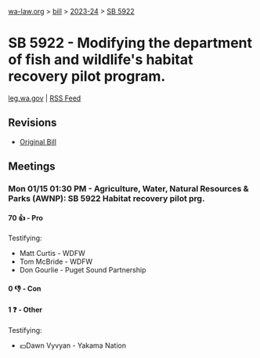 [wa-law.org](/) > [bill](/bill/) > [2023-24](/bill/2023-24/) > [SB 5922](/bill/2023-24/sb/5922/)

# SB 5922 - Modifying the department of fish and wildlife's habitat recovery pilot program.
[leg.wa.gov](https://app.leg.wa.gov/billsummary?BillNumber=5922&Year=2023&Initiative=false) | [RSS Feed](./rss.xml)

## Revisions
* [Original Bill](1/)

## Meetings
### Mon 01/15 01:30 PM - Agriculture, Water, Natural Resources & Parks (AWNP): SB 5922 Habitat recovery pilot prg.
#### 70 👍 - Pro
Testifying:
* Matt Curtis - WDFW
* Tom McBride - WDFW
* Don Gourlie - Puget Sound Partnership

#### 0 👎 - Con

#### 1 ❓ - Other
Testifying:
* 💵Dawn Vyvyan - Yakama Nation
